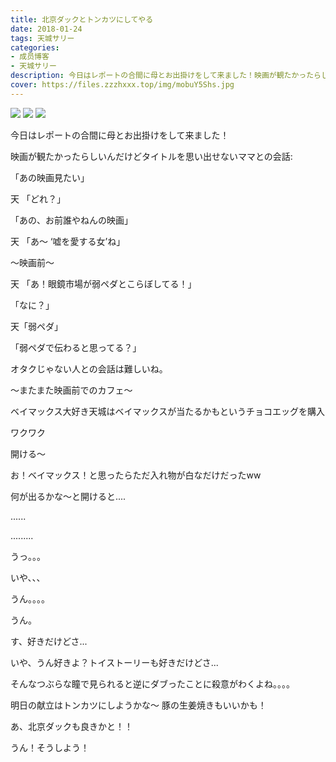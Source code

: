 ```yaml
---
title: 北京ダックとトンカツにしてやる
date: 2018-01-24
tags: 天城サリー
categories: 
- 成员博客
- 天城サリー
description: 今日はレポートの合間に母とお出掛けをして来ました！映画が観たかったらしいんだけどタイトルを思い出せないママとの会話：「あの映画見たい」天 「どれ？」「あの、お前誰やねんの映画」天 「あ〜 ‘嘘を愛する女...
cover: https://files.zzzhxxx.top/img/mobuY5Shs.jpg 
---
```

![](https://files.zzzhxxx.top/img/mobuY5Shs.jpg)
![](https://files.zzzhxxx.top/img/mobIhZ8HN.jpg)
![](https://files.zzzhxxx.top/img/mob94k1l9.jpg)

今日はレポートの合間に母とお出掛けをして来ました！

映画が観たかったらしいんだけどタイトルを思い出せないママとの会話:

「あの映画見たい」

天 「どれ？」

「あの、お前誰やねんの映画」

天 「あ〜 ‘嘘を愛する女’ね」


〜映画前〜

天 「あ！眼鏡市場が弱ペダとこらぼしてる！」

「なに？」

天「弱ペダ」

「弱ペダで伝わると思ってる？」

オタクじゃない人との会話は難しいね。

〜またまた映画前でのカフェ〜

ベイマックス大好き天城はベイマックスが当たるかもというチョコエッグを購入


ワクワク

開ける〜

お！ベイマックス！と思ったらただ入れ物が白なだけだったww



何が出るかな〜と開けると....



......


.........




うっ。。。

いや、、、


うん。。。。

うん。

す、好きだけどさ...

いや、うん好きよ？トイストーリーも好きだけどさ...


そんなつぶらな瞳で見られると逆にダブったことに殺意がわくよね。。。。

明日の献立はトンカツにしようかな〜 豚の生姜焼きもいいかも！

あ、北京ダックも良きかと！！

うん！そうしよう！






